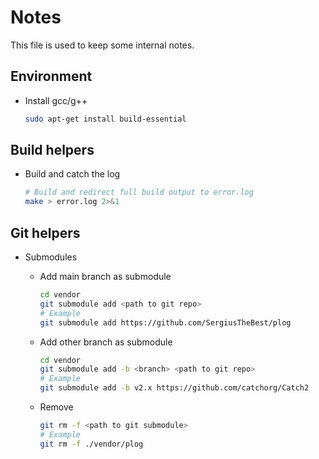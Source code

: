 # Notes

This file is used to keep some internal notes.

## Environment

- Install gcc/g++

  ```bash
  sudo apt-get install build-essential
  ```

## Build helpers

- Build and catch the log

  ```bash
  # Build and redirect full build output to error.log
  make > error.log 2>&1
  ```

## Git helpers

- Submodules
  - Add main branch as submodule

    ```bash
    cd vendor
    git submodule add <path to git repo>
    # Example
    git submodule add https://github.com/SergiusTheBest/plog
    ```

  - Add other branch as submodule

    ```bash
    cd vendor
    git submodule add -b <branch> <path to git repo>
    # Example
    git submodule add -b v2.x https://github.com/catchorg/Catch2
    ```

  - Remove

    ```bash
    git rm -f <path to git submodule>
    # Example
    git rm -f ./vendor/plog
    ```
